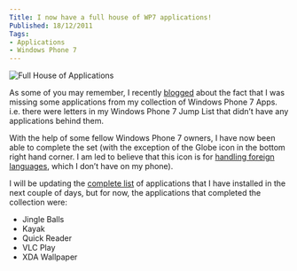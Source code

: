 ```yaml
---
Title: I now have a full house of WP7 applications!
Published: 18/12/2011
Tags:
- Applications
- Windows Phone 7
---
```


![Full House of Applications](https://gep13wpstorage.blob.core.windows.net/gep13/2011/12/18/DSCF5126.jpg)

As some of you may remember, I recently [blogged](http://www.gep13.co.uk/blog/i-feel-i-am-missing-some-applications) about the fact that I was missing some applications from my collection of Windows Phone 7 Apps. i.e. there were letters in my Windows Phone 7 Jump List that didn’t have any applications behind them.

With the help of some fellow Windows Phone 7 owners, I have now been able to complete the set (with the exception of the Globe icon in the bottom right hand corner. I am led to believe that this icon is for [handling foreign languages](http://forum.xda-developers.com/showthread.php?t=1204578), which I don’t have on my phone).

I will be updating the [complete list](http://www.gep13.co.uk/blog/my-windows-phone-7-applications) of applications that I have installed in the next couple of days, but for now, the applications that completed the collection were:

- Jingle Balls
- Kayak
- Quick Reader
- VLC Play
- XDA Wallpaper

